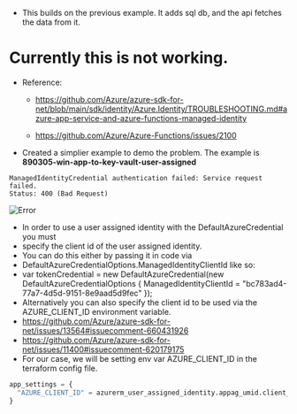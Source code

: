 - This builds on the previous example. It adds sql db, and the api fetches the data from it.

# Currently this is not working.

- Reference: 
  - https://github.com/Azure/azure-sdk-for-net/blob/main/sdk/identity/Azure.Identity/TROUBLESHOOTING.md#azure-app-service-and-azure-functions-managed-identity

  - https://github.com/Azure/Azure-Functions/issues/2100

- Created a simplier example to demo the problem. The example is **890305-win-app-to-key-vault-user-assigned**

```
ManagedIdentityCredential authentication failed: Service request failed.
Status: 400 (Bad Request)
```

![Error](./images/30Error20.jpg)

- In order to use a user assigned identity with the DefaultAzureCredential you must
- specify the client id of the user assigned identity.
- You can do this either by passing it in code via
- DefaultAzureCredentialOptions.ManagedIdentityClientId like so:
- var tokenCredential = new DefaultAzureCredential(new DefaultAzureCredentialOptions { ManagedIdentityClientId = "bc783ad4-77a7-4d5d-9151-8e9aad5d9fec" });
- Alternatively you can also specify the client id to be used via the AZURE_CLIENT_ID environment variable.
- https://github.com/Azure/azure-sdk-for-net/issues/13564#issuecomment-660431926
- https://github.com/Azure/azure-sdk-for-net/issues/11400#issuecomment-620179175
- For our case, we will be setting env var AZURE_CLIENT_ID in the terraform config file.
 
```tf
app_settings = {
  "AZURE_CLIENT_ID" = azurerm_user_assigned_identity.appag_umid.client_id
}
```

